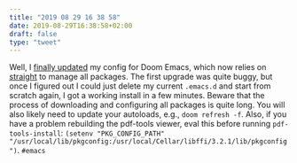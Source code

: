```yaml
---
title: "2019 08 29 16 38 58"
date: 2019-08-29T16:38:58+02:00
draft: false
type: "tweet"
---
```

Well, I [finally updated](https://aliquote.org/micro/2019-08-21-21-01-39/) my config for Doom Emacs, which now relies on [straight](https://github.com/raxod502/straight.el) to manage all packages. The first upgrade was quite buggy, but once I figured out I could just delete my current `.emacs.d` and start from scratch again, I got a working install in a few minutes. Beware that the process of downloading and configuring all packages is quite long. You will also likely need to update your autoloads, e.g., `doom refresh -f`. Also, if you have a problem rebuilding the pdf-tools viewer, eval this before running `pdf-tools-install`: `(setenv "PKG_CONFIG_PATH" "/usr/local/lib/pkgconfig:/usr/local/Cellar/libffi/3.2.1/lib/pkgconfig")`. `#emacs`
